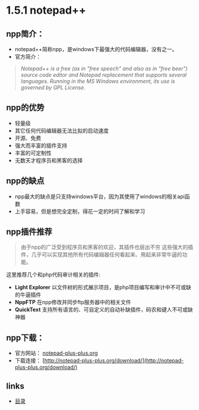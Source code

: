 # 1.5.1 notepad++

## npp简介：
- notepad++简称npp，是windows下最强大的代码编辑器，没有之一。  
- 官方简介：
> *Notepad++ is a free (as in "free speech" and also as in "free beer") source code editor and Notepad replacement that supports several languages. Running in the MS Windows environment, its use is governed by GPL License.*

## npp的优势
- 轻量级
- 其它任何代码编辑器无法比拟的启动速度
- 开源、免费
- 强大而丰富的插件支持
- 丰富的可定制性
- 无数天才程序员和黑客的选择

## npp的缺点
- npp最大的缺点是只支持windows平台，因为其使用了windows的相关api函数
- 上手容易，但是想完全定制，得花一定的时间了解和学习

## npp插件推荐
>由于npp的广泛受到程序员和黑客的欢迎，其插件也层出不穷
>这些强大的插件，几乎可以实现其他所有代码编辑器任何看起来、用起来非常牛逼的功能。

这里推荐几个和php代码审计相关的插件:
- **Light Explorer**  以文件树的形式展示项目，是php项目编写和审计中不可或缺的牛逼插件
- **NppFTP**  在npp修改并同步ftp服务器中的相关文件
- **QuickText** 支持所有语言的、可自定义的自动补缺插件，码农和键人不可或缺神器

## npp下载：
- 官方网站： [notepad-plus-plus.org](http://notepad-plus-plus.org/)
- 下载连接： [http://notepad-plus-plus.org/download/](http://notepad-plus-plus.org/download/)

## links
- [目录](preface.md)
